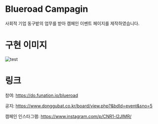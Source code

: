 # Blueroad Campagin

사회적 기업 동구밭의 업무를 받아 캠페인 이벤트 페이지를 제작하였습니다.

# 구현 이미지

![test](https://user-images.githubusercontent.com/52899141/134516229-224c5f72-565f-4569-9d27-946fb9d6e789.gif)

# 링크

참여: https://do.funation.io/blueroad

공지: https://www.donggubat.co.kr/board/view.php?&bdId=event&sno=5

캠페인 인스타그램: https://www.instagram.com/p/CNR1-l2JIMR/
